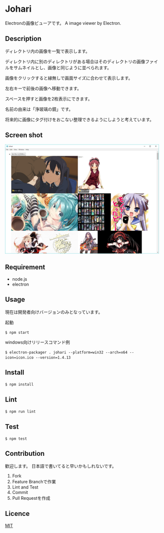 Johari
====

Electronの画像ビューアです。
A image viewer by Electron.

## Description
ディレクトリ内の画像を一覧で表示します。

ディレクトリ内に別のディレクトリがある場合はそのディレクトリの画像ファイルをサムネイルとし、画像と同じように並べられます。

画像をクリックすると縁無しで画面サイズに合わせて表示します。

左右キーで前後の画像へ移動できます。

スペースを押すと画像を2枚表示にできます。

名前の由来は「浄玻璃の鏡」です。

将来的に画像にタグ付けをおこない整理できるようにしようと考えています。

## Screen shot

![screen shot](https://github.com/ubansi/johari/blob/img/img/johari_sample.png)

## Requirement
* node.js
* electron

## Usage
現在は開発者向けバージョンのみとなっています。

起動

`$ npm start`

windows向けリリースコマンド例

`$ electron-packager . johari --platform=win32 --arch=x64 --icon=icon.ico --version=1.4.13`

## Install
`$ npm install`

## Lint
`$ npm run lint`

## Test
`$ npm test`

## Contribution
歓迎します。
日本語で書いてると早いかもしれないです。

1. Fork
2. Feature Branchで作業
3. Lint and Test
4. Commit
5. Pull Requestを作成

## Licence

[MIT](https://github.com/tcnksm/tool/blob/master/LICENCE)
